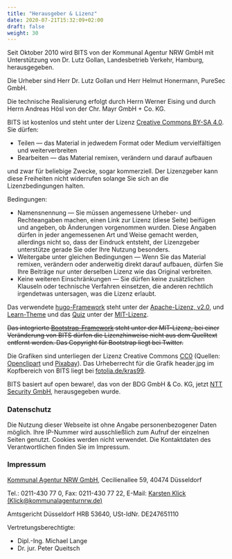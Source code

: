 ```yaml
---
title: "Herausgeber & Lizenz"
date: 2020-07-21T15:32:09+02:00
draft: false
weight: 30
---
```


Seit Oktober 2010 wird BITS von der Kommunal Agentur NRW GmbH mit Unterstützung von Dr. Lutz Gollan, Landesbetrieb Verkehr, Hamburg, herausgegeben.

Die Urheber sind Herr Dr. Lutz Gollan und Herr Helmut Honermann, PureSec GmbH.

Die technische Realisierung erfolgt durch Herrn Werner Eising und durch Herrn Andreas Hösl von der Chr. Mayr GmbH + Co. KG.

BITS ist kostenlos und steht unter der Lizenz [Creative Commons BY-SA 4.0](https://creativecommons.org/licenses/by-sa/4.0/deed.de). Sie dürfen:

- Teilen — das Material in jedwedem Format oder Medium vervielfältigen und weiterverbreiten
- Bearbeiten — das Material remixen, verändern und darauf aufbauen

und zwar für beliebige Zwecke, sogar kommerziell. Der Lizenzgeber kann diese Freiheiten nicht widerrufen solange Sie sich an die Lizenzbedingungen halten.

Bedingungen:

- Namensnennung — Sie müssen angemessene Urheber- und Rechteangaben machen, einen Link zur Lizenz (diese Seite) beifügen und angeben, ob Änderungen vorgenommen wurden. Diese Angaben dürfen in jeder angemessenen Art und Weise gemacht werden, allerdings nicht so, dass der Eindruck entsteht, der Lizenzgeber unterstütze gerade Sie oder Ihre Nutzung besonders.
- Weitergabe unter gleichen Bedingungen — Wenn Sie das Material remixen, verändern oder anderweitig direkt darauf aufbauen, dürfen Sie Ihre Beiträge nur unter derselben Lizenz wie das Original verbreiten.
- Keine weiteren Einschränkungen — Sie dürfen keine zusätzlichen Klauseln oder technische Verfahren einsetzen, die anderen rechtlich irgendetwas untersagen, was die Lizenz erlaubt.

Das verwendete [hugo-Framework](https://gohugo.io/) steht unter der [Apache-Lizenz, v2.0](https://www.apache.org/licenses/LICENSE-2.0), und [Learn-Theme](https://themes.gohugo.io/hugo-theme-learn/) und das [Quiz](https://bonartm.github.io/hugo-quiz/) unter der [MIT-Lizenz](https://opensource.org/licenses/MIT).

~~Das integrierte [Bootstrap-Framework](https://getbootstrap.com/) steht unter der MIT-Lizenz, bei einer Veränderung von BITS dürfen die Lizenzhinweise nicht aus dem Quelltext entfernt werden. Das Copyright für Bootstrap liegt bei Twitter.~~

Die Grafiken sind unterliegen der Lizenz Creative Commons [CC0](https://creativecommons.org/publicdomain/zero/1.0/deed.de) (Quellen: [Openclipart](https://openclipart.org/) und [Pixabay](https://pixabay.com/)). Das Urheberrecht für die Grafik header.jpg im Kopfbereich von BITS liegt bei [fotolia.de/kras99](http://fotolia.de/kras99).

BITS basiert auf open beware!, das von der BDG GmbH & Co. KG, jetzt [NTT Security GmbH](https://www.nttsecurity.com/de-de), herausgegeben wurde.

### Datenschutz

Die Nutzung dieser Webseite ist ohne Angabe personenbezogener Daten möglich. Ihre IP-Nummer wird ausschließlich zum Aufruf der einzelnen Seiten genutzt. Cookies werden nicht verwendet. Die Kontaktdaten des Verantwortlichen finden Sie im Impressum.

### Impressum

[Kommunal Agentur NRW GmbH](https://www.kommunalagenturnrw.de/), Cecilienallee 59, 40474 Düsseldorf

Tel.: 0211-430 77 0, Fax: 0211-430 77 22, E-Mail: [Karsten Klick (Klick@kommunalagenturnrw.de)](mailto:klick@kommunalagenturnrw.de)

Amtsgericht Düsseldorf HRB 53640, USt-IdNr. DE247651110

Vertretungsberechtigte:

- Dipl.-Ing. Michael Lange
- Dr. jur. Peter Queitsch